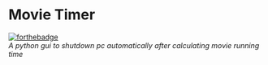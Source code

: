 # Movie Timer
[![forthebadge](https://forthebadge.com/images/badges/made-with-python.svg)](https://forthebadge.com)
<br>
<i>
A python gui to shutdown pc automatically after calculating movie running time
</i>
